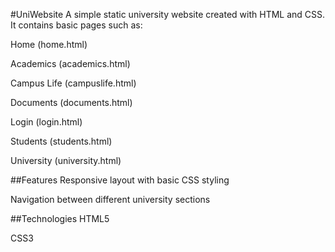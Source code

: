 #UniWebsite
A simple static university website created with HTML and CSS.
It contains basic pages such as:

Home (home.html)

Academics (academics.html)

Campus Life (campuslife.html)

Documents (documents.html)

Login (login.html)

Students (students.html)

University (university.html)

##Features
Responsive layout with basic CSS styling

Navigation between different university sections


##Technologies
HTML5

CSS3